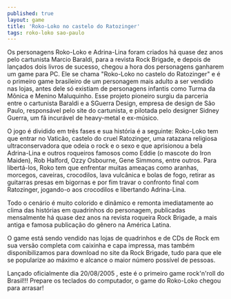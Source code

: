 ```yaml
---
published: true
layout: game
title: 'Roko-Loko no castelo do Ratozinger'
tags: roko-loko sao-paulo
---
```

Os personagens Roko-Loko e Adrina-Lina foram criados há quase dez anos pelo cartunista Marcio Baraldi, para a revista Rock Brigade, e depois de lançados dois livros de sucesso, chegou a hora dos personagens ganharem um game para PC. Ele se chama "Roko-Loko no castelo do Ratozinger" e é o primeiro game brasileiro de um personagem mais adulto a ser vendido nas lojas, antes dele só existiam de personagens infantis como Turma da Mônica e Menino Maluquinho. Esse projeto pioneiro surgiu da parceria entre o cartunista Baraldi e a SGuerra Design, empresa de design de São Paulo, responsável pelo site do cartunista, e pilotada pelo designer Sidney Guerra, um fã incurável de heavy-metal e ex-músico.




O jogo é dividido em três fases e sua história é a seguinte: Roko-Loko tem que entrar no Vaticão, castelo do cruel Ratozinger, uma ratazana religiosa ultraconservadora que odeia o rock e o sexo e que aprisionou a bela Adrina-Lina e outros roqueiros famosos como Eddie (o mascote do Iron Maiden), Rob Halford, Ozzy Osbourne, Gene Simmons, entre outros. Para libertá-los, Roko tem que enfrentar muitas ameaças como aranhas, morcegos, caveiras, crocodilos, lava vulcânica e bolas de fogo, retirar as guitarras presas em bigornas e por fim travar o confronto final com Ratozinger, jogando-o aos crocodilos e libertando Adrina-Lina.

Todo o cenário é muito colorido e dinâmico e remonta imediatamente ao clima das histórias em quadrinhos do personagem, publicadas mensalmente há quase dez anos na revista roqueira Rock Brigade, a mais antiga e famosa publicação do gênero na América Latina.


 

O game está sendo vendido nas lojas de quadrinhos e de CDs de Rock em sua versão completa com caixinha e capa impressa, mas também disponibilizamos para download no site da Rock Brigade, tudo para que ele se popularize ao máximo e alcance o maior número possível de pessoas.

Lançado oficialmente dia 20/08/2005 , este é o primeiro game rock'n'roll do Brasil!!! Prepare os teclados do computador, o game do Roko-Loko chegou para arrasar!